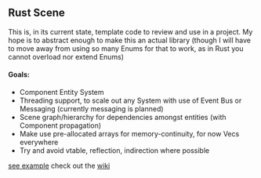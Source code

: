 ## Rust Scene ##

This is, in its current state, template code to review and use in a project. My hope is to abstract enough to make this an actual library (though I will have to move away from using so many Enums for that to work, as in Rust you cannot overload nor extend Enums)


#### Goals: ####

* Component Entity System
* Threading support, to scale out any System with use of Event Bus or Messaging (currently messaging is planned)
* Scene graph/hierarchy for dependencies amongst entities (with Component propagation)
* Make use pre-allocated arrays for memory-continuity, for now Vecs everywhere
* Try and avoid vtable, reflection, indirection where possible

[see example](/src/main.rs)
check out the [wiki](https://github.com/viperscape/rust-scene/wiki)
